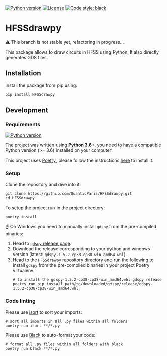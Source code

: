 [![Python version](https://img.shields.io/badge/python-3.6%2B-blue)](https://www.python.org/downloads/release/python-360/)
[![License](https://img.shields.io/badge/license-MIT-yellow)](https://github.com/QuanticParis/HFSSdrawpy/blob/refactoring-2021/LICENSE)
[![Code style: black](https://img.shields.io/badge/code%20style-black-000000.svg)](https://github.com/psf/black)

# HFSSdrawpy

:warning: This branch is not stable yet, refactoring in progress...

This package allows to draw circuits in HFSS using Python. It also directly 
generates GDS files.

## Installation
Install the package from pip using:
```shell
pip install HFSSdrawpy
```

## Development
### Requirements
[![Python version](https://img.shields.io/badge/python-3.6%2B-blue)](https://www.python.org/downloads/release/python-360/)

The project was written using **Python 3.6+**, you need to have a 
compatible Python version (>= 3.6) installed on your computer.

This project uses [Poetry](https://python-poetry.org/), please follow the 
instructions [here](https://python-poetry.org/docs/#installation) to install
it.

### Setup
Clone the repository and dive into it:
```shell
git clone https://github.com/QuanticParis/HFSSdrawpy.git
cd HFSSdrawpy
```

To setup the project run in the project directory:
```shell
poetry install
```

:point_up: On Windows you need to manually install `gdspy` from the 
pre-compiled binaries:
1. Head to [`gdspy` release page](https://github.com/heitzmann/gdspy/releases).
2. Download the release corresponding to your python and windows version 
   (latest: `gdspy-1.5.2-cp38-cp38-win_amd64.whl`).
3. Head to the `HFSSdrawpy` repository directory and run the following to 
   install `gdspy` from the pre-compiled binaries in your project Poetry 
   virtualenv:
   ```shell
   # to install the gdspy-1.5.2-cp38-cp38-win_amd64.whl gdspy release
   poetry run pip install path/to/downloaded/gdspy/release/gdspy-1.5.2-cp38-cp38-win_amd64.whl
   ```

### Code linting
Please use [isort](https://github.com/psf/black) to sort your imports:
```shell
# sort all imports in all .py files within all folders
poetry run isort **/*.py
```

Please use [Black](https://github.com/psf/black) to auto-format your code:
```shell
# format all .py files within all folders with black
poetry run black **/*.py
```

